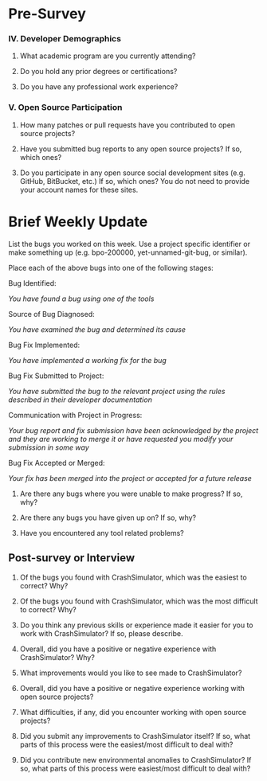 #  Pre-Survey

### IV. Developer Demographics

1. What academic program are you currently attending?

2. Do you hold any prior degrees or certifications?

3. Do you have any professional work experience?


### V. Open Source Participation

1. How many patches or pull requests have you contributed to open source projects?

2. Have you submitted bug reports to any open source projects?  If so, which
   ones?

3. Do you participate in any open source social development sites (e.g. GitHub,
   BitBucket, etc.)  If so, which ones? You do not need to provide your account
   names for these sites.


# Brief Weekly Update

List the bugs you worked on this week. Use a project specific identifier or make something up (e.g. bpo-200000, yet-unnamed-git-bug, or similar).

Place each of the above bugs into one of the following stages:

Bug Identified:

_You have found a bug using one of the tools_

Source of Bug Diagnosed:

_You have examined the bug and determined its cause_

Bug Fix Implemented:

_You have implemented a working fix for the bug_

Bug Fix Submitted to Project:

_You have submitted the bug to the relevant project using the rules described in
their developer documentation_

Communication with Project in Progress:

_Your bug report and fix submission have been acknowledged by the project and
they are working to merge it or have requested you modify your submission in
some way_

Bug Fix Accepted or Merged:

_Your fix has been merged into the project or accepted for a future release_

1. Are there any bugs where you were unable to make progress?  If so, why?

2. Are there any bugs you have given up on? If so, why?

3. Have you encountered any tool related problems?


## Post-survey or Interview

1. Of the bugs you found with CrashSimulator, which was the easiest to correct?
   Why?

2. Of the bugs you found with CrashSimulator, which was the most difficult to
   correct?  Why?

3. Do you think any previous skills or experience made it easier for you to work
   with CrashSimulator?  If so, please describe.

4. Overall, did you have a positive or negative experience with CrashSimulator?
   Why?

5. What improvements would you like to see made to CrashSimulator?

6. Overall, did you have a positive or negative experience working with open
   source projects?

7. What difficulties, if any, did you encounter working with open source
   projects?

8. Did you submit any improvements to CrashSimulator itself?  If so, what parts
   of this process were the easiest/most difficult to deal with?

9. Did you contribute new environmental anomalies to CrashSimulator?  If so,
   what parts of this process were easiest/most difficult to deal with?
